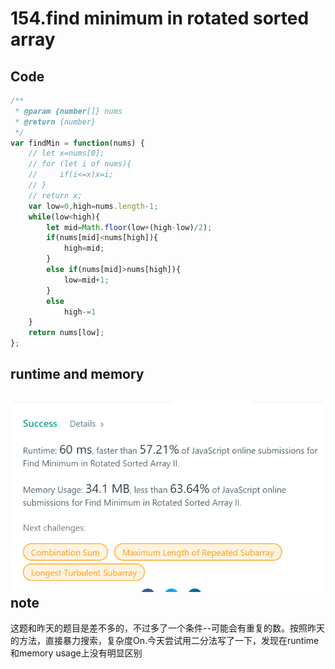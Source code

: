154.find minimum in rotated sorted array
========================================
Code
----
```javascript
/**
 * @param {number[]} nums
 * @return {number}
 */
var findMin = function(nums) {
    // let x=nums[0];
    // for (let i of nums){
    //     if(i<=x)x=i;
    // }
    // return x;
    var low=0,high=nums.length-1;
    while(low<high){
        let mid=Math.floor(low+(high-low)/2);
        if(nums[mid]<nums[high]){
            high=mid;
        }
        else if(nums[mid]>nums[high]){
            low=mid+1;
        }
        else
            high-=1
    }
    return nums[low];
};
```
runtime and memory
------------------
![image](https://github.com/Gloria1124/leetcode/blob/Gloria1124-patch-1/154photo.png)
note
----
这题和昨天的题目是差不多的，不过多了一个条件--可能会有重复的数。按照昨天的方法，直接暴力搜索，复杂度On.今天尝试用二分法写了一下，发现在runtime和memory usage上没有明显区别
